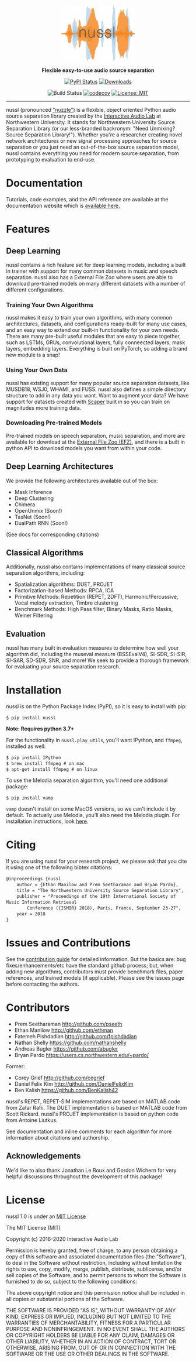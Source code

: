 <div align="center">
<img width="201" height="150" src="docs/nussl-logo-v1.png">

**Flexible easy-to-use audio source separation**
 
[![PyPI Status](https://badge.fury.io/py/nussl.svg)](https://badge.fury.io/py/nussl)
[![Downloads](https://pepy.tech/badge/nussl)](https://pepy.tech/project/nussl)

![Build Status](https://github.com/nussl/nussl/workflows/Build/badge.svg)
[![codecov](https://codecov.io/gh/nussl/nussl/branch/master/graph/badge.svg)](https://codecov.io/gh/nussl/nussl)
[![License: MIT](https://img.shields.io/badge/License-MIT-yellow.svg)](https://opensource.org/licenses/MIT)

</div>

--------------------------------------------------------------------------------



nussl (pronounced ["nuzzle"](http://www.thefreedictionary.com/nuzzle)) is a flexible, object oriented
Python audio source separation library created by the 
[Interactive Audio Lab](http://music.cs.northwestern.edu/) 
at Northwestern University. It stands for Northwestern University Source Separation Library (or our less-branded backronym: 
"Need Unmixing? Source Separation Library!"). Whether you're a researcher creating novel network architectures or new signal 
processing approaches for source separation or you just need an out-of-the-box source separation model, nussl contains 
everything you need for modern source separation, from prototyping to evaluation to end-use.


# Documentation

Tutorials, code examples, and the API reference are available at the documentation
website which is [available here.](https://nussl.github.io/docs/)


# Features


## Deep Learning

nussl contains a rich feature set for deep learning models, including a 
built in trainer with support for many common datasets in music and speech separation.
nussl also has a External File Zoo where users are able to download pre-trained
models on many different datasets with a number of different configurations. 

### Training Your Own Algorithms

nussl makes it easy to train your own algorithms, with many common architectures,
datasets, and configurations ready-built for many use cases, and an easy way to
extend our built-in functionality for your own needs. There are many pre-built useful
modules that are easy to piece together, such as LSTMs, GRUs, convolutional layers,
fully conneected layers, mask layers, embedding layers. Everything is built on PyTorch, so adding a brand new module is a snap!

### Using Your Own Data

nussl has existing support for many popular source separation datasets, like MUSDB18,
WSJ0, WHAM!, and FUSS. nussl also defines a simple directory structure to add in any data you want.
Want to augment your data? We have support for datasets created with [Scaper](https://scaper.readthedocs.io/en/latest/index.html) built in so you
can train on magnitudes more training data. 

### Downloading Pre-trained Models

Pre-trained models on speech separation, music separation, and more are available
for download at the [External File Zoo (EFZ)](http://nussl.ci.northwestern.edu/),
and there is a built in python API to download models you want from within your code.

## Deep Learning Architectures

We provide the following architectures available out of the box:
* Mask Inference
* Deep Clustering
* Chimera
* OpenUnmix (Soon!)
* TasNet (Soon!)
* DualPath RNN (Soon!)

(See docs for corresponding citations)

## Classical Algorithms

Additionally, nussl also contains implementations of many classical source separation
algorithms, including:

* Spatialization algorithms: DUET, PROJET
* Factorization-based Methods: RPCA, ICA
* Primitive Methods: Repetition (REPET, 2DFT), Harmonic/Percussive, Vocal melody extraction, Timbre clustering
* Benchmark Methods: High Pass filter, Binary Masks, Ratio Masks, Weiner Filtering


## Evaluation

nussl has many built in evaluation measures to determine how well your algorithm did, including
the museval measure (BSSEvalV4), SI-SDR, SI-SIR, SI-SAR, SD-SDR, SNR, and more! We seek to 
provide a thorough framework for evaluating your source separation research.

# Installation


nussl is on the Python Package Index (PyPI), so it is easy to install with pip:

```
$ pip install nussl
```

**Note: Requires python 3.7+**

For the functionality in ``nussl.play_utils``, you'll want IPython, and ``ffmpeg``, installed as well:

```
$ pip install IPython
$ brew install ffmpeg # on mac
$ apt-get install ffmpeg # on linux
```

To use the Melodia separation algorithm, you'll need one additional package:

```
$ pip install vamp
```

`vamp` doesn't install on some MacOS versions, so we can't include it by default.
To actually use Melodia, you'll also need the Melodia plugin. For installation
instructions, look [here](https://github.com/justinsalamon/melodia_python_tutorial/blob/master/melodia_python_tutorial.ipynb).

# Citing

If you are using nussl for your research project, we please ask that you cite it using one of the 
following bibtex citations:

    @inproceedings {nussl
        author = {Ethan Manilow and Prem Seetharaman and Bryan Pardo},
        title = "The Northwestern University Source Separation Library",
        publisher = "Proceedings of the 19th International Society of Music Information Retrieval 
            Conference ({ISMIR} 2018), Paris, France, September 23-27",
        year = 2018
    }


# Issues and Contributions

See the [contribution guide](https://nussl.github.io/docs/contributing.html) for
detailed information. But the basics are: bug fixes/enhancements/etc have the standard github
process; but, when adding new algorithms, contributors must provide benchmark files, paper 
references, and trained models (if applicable). Please see the issues page before contacting the authors.

# Contributors

- Prem Seetharaman <http://github.com/pseeth>
- Ethan Manilow <http://github.com/ethman>
- Fatemeh Pishdadian <http://github.com/fpishdadian>
- Nathan Shelly <https://github.com/nathanshelly>
- Andreas Bugler <https://github.com/abugler>
- Bryan Pardo <https://users.cs.northwestern.edu/~pardo/>

Former:

- Corey Grief <http://github.com/cegrief>
- Daniel Felix Kim <http://github.com/DanielFelixKim>
- Ben Kalish <https://github.com/BenKalish42>

nussl's REPET, REPET-SIM implementations are based on MATLAB code from Zafar Rafii. 
The DUET implementation is based on MATLAB code from Scott Rickard. 
nussl's PROJET implementation is based on python code from Antoine Liutkus.

See documentation and inline comments for each algorithm for more information about citations and authorship.

## Acknowledgements

We'd like to also thank Jonathan Le Roux and Gordon Wichern for very helpful discussions 
throughout the development of this package! 

# License

nussl 1.0 is under an [MIT License](https://opensource.org/licenses/MIT)

The MIT License (MIT)

Copyright (c) 2016-2020 Interactive Audio Lab

Permission is hereby granted, free of charge, to any person obtaining a copy of this software and 
associated documentation files (the "Software"), to deal in the Software without restriction, 
including without limitation the rights to use, copy, modify, merge, publish, distribute, 
sublicense, and/or sell copies of the Software, and to permit persons to whom the Software is
furnished to do so, subject to the following conditions:

The above copyright notice and this permission notice shall be included in all copies or 
substantial portions of the Software.

THE SOFTWARE IS PROVIDED "AS IS", WITHOUT WARRANTY OF ANY KIND, EXPRESS OR IMPLIED, INCLUDING BUT
NOT LIMITED TO THE WARRANTIES OF MERCHANTABILITY, FITNESS FOR A PARTICULAR PURPOSE AND 
NONINFRINGEMENT. IN NO EVENT SHALL THE AUTHORS OR COPYRIGHT HOLDERS BE LIABLE FOR ANY CLAIM, 
DAMAGES OR OTHER LIABILITY, WHETHER IN AN ACTION OF CONTRACT, TORT OR OTHERWISE, ARISING FROM, 
OUT OF OR IN CONNECTION WITH THE SOFTWARE OR THE USE OR OTHER DEALINGS IN THE SOFTWARE.
